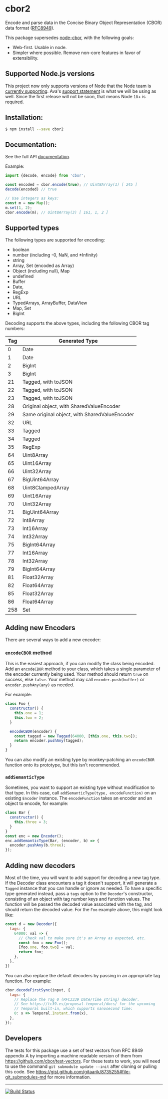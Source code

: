 # cbor2

Encode and parse data in the Concise Binary Object Representation (CBOR) data
format ([RFC8949](https://www.rfc-editor.org/rfc/rfc8949.html)).

This package supersedes [node-cbor](https://github.com/hildjj/node-cbor/tree/main/packages/cbor), with the following goals:

- Web-first.  Usable in node.
- Simpler where possible.  Remove non-core features in favor of extensibility.

## Supported Node.js versions

This project now only supports versions of Node that the Node team is
[currently supporting](https://github.com/nodejs/Release#release-schedule).
Ava's [support
statement](https://github.com/avajs/ava/blob/main/docs/support-statement.md)
is what we will be using as well. Since the first release will not be soon,
that means Node `18`+ is required.

## Installation:

```bash
$ npm install --save cbor2
```

## Documentation:

See the full API [documentation](http://hildjj.github.io/cbor2/).

Example:
```js
import {decode, encode} from 'cbor';

const encoded = cbor.encode(true); // Uint8Array(1) [ 245 ]
decode(encoded) // true

// Use integers as keys:
const m = new Map();
m.set(1, 2);
cbor.encode(m); // Uint8Array(3) [ 161, 1, 2 ]
```

## Supported types

The following types are supported for encoding:

* boolean
* number (including -0, NaN, and ±Infinity)
* string
* Array, Set (encoded as Array)
* Object (including null), Map
* undefined
* Buffer
* Date,
* RegExp
* URL
* TypedArrays, ArrayBuffer, DataView
* Map, Set
* BigInt

Decoding supports the above types, including the following CBOR tag numbers:

| Tag | Generated Type      |
|-----|---------------------|
| 0   | Date                |
| 1   | Date                |
| 2   | BigInt              |
| 3   | BigInt              |
| 21  | Tagged, with toJSON |
| 22  | Tagged, with toJSON |
| 23  | Tagged, with toJSON |
| 28  | Original object, with SharedValueEncoder |
| 29  | Same original object, with SharedValueEncoder |
| 32  | URL                 |
| 33  | Tagged              |
| 34  | Tagged              |
| 35  | RegExp              |
| 64  | Uint8Array          |
| 65  | Uint16Array         |
| 66  | Uint32Array         |
| 67  | BigUint64Array      |
| 68  | Uint8ClampedArray   |
| 69  | Uint16Array         |
| 70  | Uint32Array         |
| 71  | BigUint64Array      |
| 72  | Int8Array           |
| 73  | Int16Array          |
| 74  | Int32Array          |
| 75  | BigInt64Array       |
| 77  | Int16Array          |
| 78  | Int32Array          |
| 79  | BigInt64Array       |
| 81  | Float32Array        |
| 82  | Float64Array        |
| 85  | Float32Array        |
| 86  | Float64Array        |
| 258 | Set                 |

## Adding new Encoders

There are several ways to add a new encoder:

### `encodeCBOR` method

This is the easiest approach, if you can modify the class being encoded.  Add an
`encodeCBOR` method to your class, which takes a single parameter of the encoder
currently being used.  Your method should return `true` on success, else `false`.
Your method may call `encoder.push(buffer)` or `encoder.pushAny(any)` as needed.

For example:

```js
class Foo {
  constructor() {
    this.one = 1;
    this.two = 2;
  }

  encodeCBOR(encoder) {
    const tagged = new Tagged(64000, [this.one, this.two]);
    return encoder.pushAny(tagged);
  }
}
```

You can also modify an existing type by monkey-patching an `encodeCBOR` function
onto its prototype, but this isn't recommended.

### `addSemanticType`

Sometimes, you want to support an existing type without modification to that
type.  In this case, call `addSemanticType(type, encodeFunction)` on an existing
`Encoder` instance. The `encodeFunction` takes an encoder and an object to
encode, for example:

```js
class Bar {
  constructor() {
    this.three = 3;
  }
}
const enc = new Encoder();
enc.addSemanticType(Bar, (encoder, b) => {
  encoder.pushAny(b.three);
});
```

## Adding new decoders

Most of the time, you will want to add support for decoding a new tag type.  If
the Decoder class encounters a tag it doesn't support, it will generate a `Tagged`
instance that you can handle or ignore as needed.  To have a specific type
generated instead, pass a `tags` option to the `Decoder`'s constructor, consisting
of an object with tag number keys and function values.  The function will be
passed the decoded value associated with the tag, and should return the decoded
value.  For the `Foo` example above, this might look like:

```js
const d = new Decoder({
  tags: {
    64000: val => {
      // Check val to make sure it's an Array as expected, etc.
      const foo = new Foo();
      [foo.one, foo.two] = val;
      return foo;
    },
  },
})
```

You can also replace the default decoders by passing in an appropriate tag
function.  For example:

```js
cbor.decodeFirstSync(input, {
  tags: {
    // Replace the Tag 0 (RFC3339 Date/Time string) decoder.
    // See https://tc39.es/proposal-temporal/docs/ for the upcoming
    // Temporal built-in, which supports nanosecond time:
    0: x => Temporal.Instant.from(x),
  },
});
```

Developers
----------

The tests for this package use a set of test vectors from RFC 8949 appendix A
by importing a machine readable version of them from
https://github.com/cbor/test-vectors. For these tests to work, you will need
to use the command `git submodule update --init` after cloning or pulling this
code.   See https://gist.github.com/gitaarik/8735255#file-git_submodules-md
for more information.

---
[![Build Status](https://github.com/hildjj/cbor2/workflows/Tests/badge.svg)](https://github.com/hildjj/cbor2/actions?query=workflow%3ATests)
